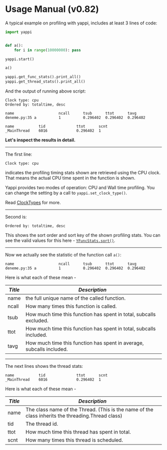 # Usage Manual (v0.82)

A typical example on profiling with yappi, includes at least 3 lines of
code:

```python
import yappi


def a():
    for i in range(10000000): pass

yappi.start()

a()

yappi.get_func_stats().print_all()
yappi.get_thread_stats().print_all()
```

And the output of running above script:

```
Clock type: cpu
Ordered by: totaltime, desc

name                    ncall      tsub      ttot      tavg
deneme.py:35 a          1          0.296402  0.296402  0.296402

name           tid              ttot      scnt
_MainThread    6016             0.296402  1
```

**Let's inspect the results in detail.**

---

The first line:

```
Clock type: cpu
```

indicates the profiling timing stats shown are retrieved using the CPU clock.
That means the actual CPU time spent in the function is shown.

Yappi provides two modes of operation: CPU and Wall time profiling. You can change the
setting by a call to `yappi.set_clock_type()`.

Read [ClockTypes](./clock_types.md) for more.

---

Second is:

```
Ordered by: totaltime, desc
```

This shows the sort order and sort key of the
shown profiling stats. You can see the valid values for this here - [`YFuncStats.sort()`]().

---

Now we actually see the statistic of the function call `a()`:

```
name                    ncall      tsub      ttot      tavg
deneme.py:35 a          1          0.296402  0.296402  0.296402
```


Here is what each of these mean -

| *Title* | *Description*                                                        |
|---------|----------------------------------------------------------------------|
| name    | the full unique name of the called function.                         |
| ncall   | How many times this function is called.                              |
| tsub    | How much time this function has spent in total, subcalls excluded.   |
| ttot    | How much time this function has spent in total, subcalls included.   |
| tavg    | How much time this function has spent in average, subcalls included. |


---

The next lines shows the thread stats:

```
name           tid              ttot      scnt
_MainThread    6016             0.296402  1
```

Here is what each of these mean -


| *Title* | *Description*                                                                                     |
|---------|---------------------------------------------------------------------------------------------------|
| name    | The class name of the Thread. (This is the name of the class inherits the threading.Thread class) |
| tid     | The thread id.                                                                                    |
| ttot    | How much time this thread has spent in total.                                                     |
| scnt    | How many times this thread is scheduled.                                                          |
